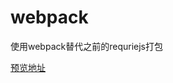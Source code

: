 # webpack

使用webpack替代之前的requriejs打包

[预览地址](https://eazerchen.github.io/webpack-web/public/index.html)
